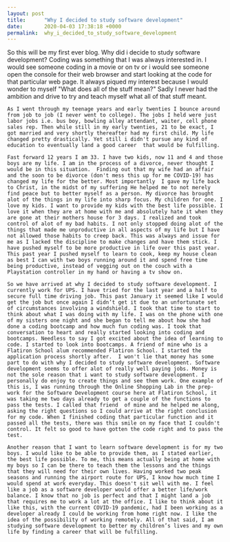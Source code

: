 ```yaml
---
layout: post
title:      "Why I decided to study software development"
date:       2020-04-03 17:38:18 +0000
permalink:  why_i_decided_to_study_software_development
---
```



  So this will be my first ever blog. Why did i decide to study software development? Coding was something that I was always interested in.  I would see someone coding in a movie or on tv or i would see someone open the console for their web browser and start looking at the code for that particular web page. It always piqued my interest because I would wonder to myself "What does all of the stuff mean?" Sadly I never had the ambition and drive to try and teach myself what all of that stuff meant.
 
    As I went through my teenage years and early twenties I bounce around from job to job (I never went to college). The jobs I held were just labor jobs i.e. bus boy, bowling alley attendant, waiter, cell phone sales rep. Then while still in my early twenties, 21 to be exact, I got married and very shortly thereafter had my first child. My life changed pretty drastically. Yet still i didn't pursue any kind of education to eventually land a good career  that would be fulfilling.
 
    Fast forward 12 years I am 33. I have two kids, now 11 and 4 and those boys are my life. I am in the process of a divorce, never thought I would be in this situation.  Finding out that my wife had an affair and the soon to be divorce (don't mess this up for me COVID-19) has changed my life for the better. Most importantly  I gave my life back to Christ, in the midst of my suffering He helped me to not merely find peace but to better myself as a person. My divorce has brought alot of the things in my life into sharp focus. My children for one. I love my kids. I want to provide my kids with the best life possible. I love it when they are at home with me and absolutely hate it when they are gone at their mothers house for 3 days. I realized and took control of alot of my bad habits. I not only stopped doing alot of the things that made me unproductive in all aspects of my life but I have not allowed those habits to creep back. This was always and issue for me as I lacked the discipline to make changes and have them stick. I have pushed myself to be more productive in life over this past year. This past year I pushed myself to learn to cook, keep my house clean as best I can with two boys running around it and spend free time being productive, instead of vegging out on the couch with a Playstation controller in my hand or having a tv show on. 
 
    So we have arrived at why I decided to study software development. I currently work for UPS. I have tried for the last year and a half to secure full time driving job. This past January it seemed like I would get the job but once again I didn’t get it due to an unfortunate set of circumstances involving a windshield. I took that time to start to think about what I was doing with my life. I was on the phone with one of my sisters one night and she began to tell me about how she had done a coding bootcamp and how much fun coding was. I took that conversation to heart and really started looking into coding and bootcamps. Needless to say I got excited about the idea of learning to code. I started to look into bootcamps. A friend of mine who is a Flatiron School alum recommended Flatiron School. I started the application process shortly after.  I won't lie that money has some part to do with why I decided to study software development. Software development seems to offer alot of really well paying jobs. Money is not the sole reason that i want to study software development. I personally do enjoy to create things and see them work. One example of this is, I was running through the Online Shopping Lab in the prep-work for the Software Development course here at Flatiron School, it was taking me two days already to get a couple of the functions to pass the tests. I called that friend  of mine and he helped me along, asking the right questions so I could arrive at the right conclusion for my code. When I finished coding that particular function and it passed all the tests, there was this smile on my face that I couldn't control. It felt so good to have gotten the code right and to pass the test.
 
    Another reason that I want to learn software development is for my two boys. I would like to be able to provide them, as I stated earlier, the best life possible. To me, this means actually being at home with my boys so I can be there to teach them the lessons and the things that they will need for their own lives. Having worked two peak seasons and running the airport route for UPS, I know how much time I would spend at work everyday. This doesn't sit well with me. I feel like a job as a software developer would offer a better life/work balance. I know that no job is perfect and that I might land a job that requires me to work a lot at the office. I like to think about it like this, with the current COVID-19 pandemic, had I been working as a developer already I could be working from home right now. I like the idea of the possibility of working remotely. All of that said, I am studying software development to better my children’s lives and my own life by finding a career that will be fulfilling.
 
 

